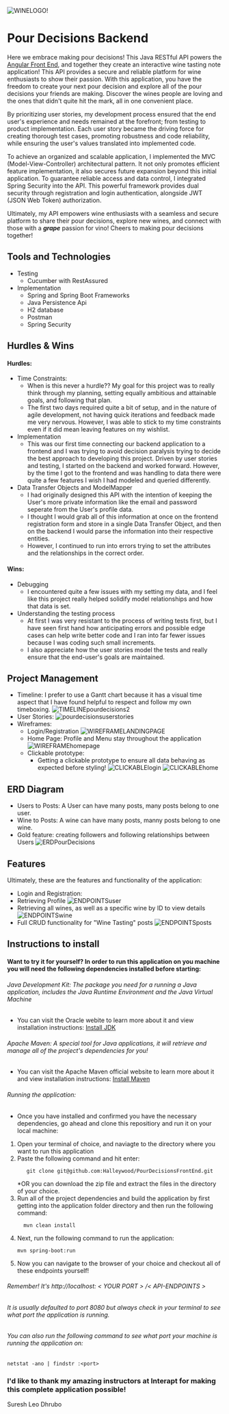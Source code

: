 ![WINELOGO!](https://github.com/Halleywood/PourDecisionsBackEnd/assets/87944545/e50dcc11-3700-4356-a9f0-9091950406c1)
# Pour Decisions Backend
Here we embrace making pour decisions! This Java RESTful API powers the [Angular Front End](https://github.com/Halleywood/PourDecisionsFrontEnd), and together they create an interactive wine tasting note application! This API provides a secure and reliable platform for wine enthusiasts to show their passion. With this application, you have the freedom to create your next pour decision and explore all of the pour decisions your friends are making. Discover the wines people are loving and the ones that didn't quite hit the mark, all in one convenient place.

By prioritizing user stories, my development process ensured that the end user's experience and needs remained at the forefront; from testing to product implementation. Each user story became the driving force for creating thorough test cases, promoting robustness and code reliability, while ensuring the user's values translated into implemented code.

To achieve an organized and scalable application, I implemented the MVC (Model-View-Controller) architectural pattern. It not only promotes efficient feature implementation, it also secures future expansion beyond this initial application. To guarantee reliable access and data control, I integrated Spring Security into the API. This powerful framework provides dual security through registration and login authentication, alongside JWT (JSON Web Token) authorization.

Ultimately, my API empowers wine enthusiasts with a seamless and secure platform to share their pour decisions, explore new wines, and connect with those with a _**grape**_ passion for vino! Cheers to making pour decisions together!

## Tools and Technologies
* Testing
  * Cucumber with RestAssured 
* Implementation 
  * Spring and Spring Boot Frameworks
  * Java Persistence Api
  * H2 database 
  * Postman 
  * Spring Security
## Hurdles & Wins
#### Hurdles:
* Time Constraints: 
  * When is this never a hurdle?? My goal for this project was to really think through my planning, setting equally ambitious and attainable goals, and following that plan. 
  * The first two days required quite a bit of setup, and in the nature of agile development, not having quick iterations and feedback made me very nervous. However, I was able to stick to my time constraints even if it did mean leaving features on my wishlist. 
* Implementation
  * This was our first time connecting our backend application to a frontend and I was trying to avoid decision paralysis trying to decide the best approach to developing this project. Driven by user stories and testing, I started on the backend and worked forward. However, by the time I got to the frontend and was handling to data there were quite a few features I wish I had modeled and queried differently. 
* Data Transfer Objects and ModelMapper 
  * I had originally designed this API with the intention of keeping the User's more private information like the email and password seperate from the User's profile data. 
  * I thought I would grab all of this information at once on the frontend registration form and store in a single Data Transfer Object, and then on the backend I would parse the information into their respective entities. 
  * However, I continued to run into errors trying to set the attributes and the relationships in the correct order.
#### Wins: 
* Debugging 
  * I encountered quite a few issues with my setting my data, and I feel like this project really helped solidify model relationships and how that data is set. 
* Understanding the testing process
  * At first I was very resistant to the process of writing tests first, but I have seen first hand how anticipating errors and possible edge cases can help write better code and I ran into far fewer issues because I was coding such small increments. 
  * I also appreciate how the user stories model the tests and really ensure that the end-user's goals are maintained. 
## Project Management 
* Timeline: I prefer to use a Gantt chart because it has a visual time aspect that I have found helpful to respect and follow my own timeboxing. 
  ![TIMELINEpourdecisions2](https://github.com/Halleywood/PourDecisionsBackEnd/assets/87944545/f2bf786c-7196-4f7b-b606-4519675b18d6)
* User Stories:
  ![pourdecisionsuserstories](https://github.com/Halleywood/PourDecisionsBackEnd/assets/87944545/46ccd6b8-4ede-4f8e-b197-30ebfe0b1109)
* Wireframes:
  * Login/Registration
    ![WIREFRAMELANDINGPAGE](https://github.com/Halleywood/PourDecisionsBackEnd/assets/87944545/d18f53a0-05a0-4a49-9069-9fc7c75485ac)
  * Home Page: Profile and Menu stay throughout the application
    ![WIREFRAMEhomepage](https://github.com/Halleywood/PourDecisionsBackEnd/assets/87944545/662a8213-f97e-4d1e-bdf5-2254323ab00e)
  * Clickable prototype:
    * Getting a clickable prototype to ensure all data behaving as expected before styling!
      ![CLICKABLElogin](https://github.com/Halleywood/PourDecisionsBackEnd/assets/87944545/910b4a6d-0d17-4fb6-998d-7aa3b0f6ed3e)
      ![CLICKABLEhome](https://github.com/Halleywood/PourDecisionsBackEnd/assets/87944545/2d099bf9-f09c-4721-8bc9-89163c28e2f9)

## ERD Diagram
* Users to Posts: A User can have many posts, many posts belong to one user. 
* Wine to Posts: A wine can have many posts, manny posts belong to one wine.
* Gold feature: creating followers and following relationships between Users
  ![ERDPourDecisions](https://github.com/Halleywood/PourDecisionsBackEnd/assets/87944545/dc193337-a65e-45f6-9d91-ca1a6fe379eb)


## Features
Ultimately, these are the features and functionality of the application: 
* Login and Registration:
* Retrieving Profile
  ![ENDPOINTSuser](https://github.com/Halleywood/PourDecisionsBackEnd/assets/87944545/4bfb5d8e-3254-4b36-aace-0e3e994a7a93)
* Retrieving all wines, as well as a specific wine by ID to view details
  ![ENDPOINTSwine](https://github.com/Halleywood/PourDecisionsBackEnd/assets/87944545/31bc1eec-309d-44e7-978b-d39b3ea90c5f)
* Full CRUD functionality for "Wine Tasting" posts
  ![ENDPOINTSposts](https://github.com/Halleywood/PourDecisionsBackEnd/assets/87944545/bf5a07ec-b569-4cbf-914e-dcb97b7699b2)
## Instructions to install 
####  Want to try it for yourself? In order to run this application on you machine you will need the following dependencies installed before starting: 
######  Java Development Kit: The package you need for a running a Java application, includes the Java Runtime Environment and the Java Virtual Machine
*   You can visit the Oracle webite to learn more about it and view installation instructions:
[Install JDK](https://www.oracle.com/java/technologies/downloads/#java20)
######  Apache Maven: A special tool for Java applications, it will retrieve and manage all of the project's dependencies for you! 
* You can visit the Apache Maven official website to learn more about it and view installation instructions: [Install Maven](https://maven.apache.org/download.cgi)
######  Running the application:
* Once you have installed and confirmed you have the necessary dependencies, go ahead and clone this repositiory and run it on your local machine: 
1. Open your terminal of choice, and naviagte to the directory where you want to run this application
2. Paste the following command and hit enter: 
   ```
      git clone git@github.com:Halleywood/PourDecisionsFrontEnd.git
    ```
   *OR you can download the zip file and extract the files in the directory of your choice. 
3. Run all of the project dependencies and build the application by first getting into the application folder directory and then run the following command:
    ```
      mvn clean install
    ```
4. Next, run the following command to run the application: 
    ```
    mvn spring-boot:run
   ```
5. Now you can navigate to the browser of your choice and checkout all of these endpoints yourself! 
###### Remember! It's http://localhost: < YOUR PORT > /< API-ENDPOINTS > 
###### It is usually defaulted to port 8080 but always check in your terminal to see what port the application is running.  
###### You can also run the following command to see what port your machine is running the application on: 
```netstat -ano | findstr :<port>```

### I'd like to thank my amazing instructors at Interapt for making this complete application possible! 
Suresh [](https://github.com/sureshmelvinsigera/)
Leo [](https://github.com/LRodriguez92)
Dhrubo 